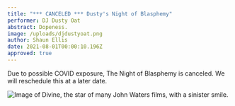 ```yaml
---
title: "*** CANCELED *** Dusty's Night of Blasphemy"
performer: DJ Dusty Oat
abstract: Dopeness.
image: /uploads/djdustyoat.png
author: Shaun Ellis
date: 2021-08-01T00:00:10.196Z
approved: true
---
```

Due to possible COVID exposure, The Night of Blasphemy is canceled. We will reschedule this at a later date.

![Image of Divine, the star of many John Waters films, with a sinister smile.](/uploads/dustys-night-of-blasphemy.png "Image of Divine, the star of many John Waters films, with a sinister smile.")

